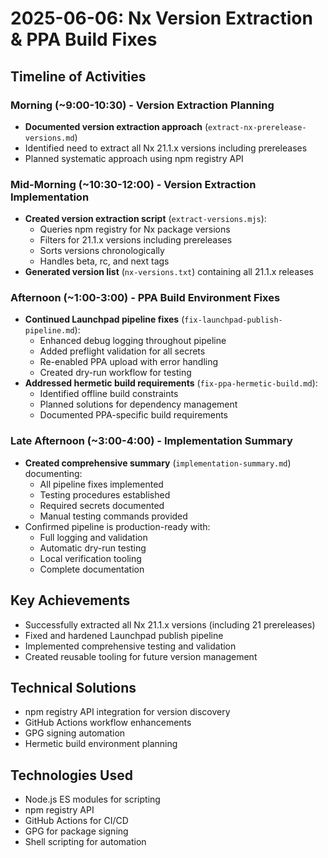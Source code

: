 # 2025-06-06: Nx Version Extraction & PPA Build Fixes

## Timeline of Activities

### Morning (~9:00-10:30) - Version Extraction Planning
- **Documented version extraction approach** (`extract-nx-prerelease-versions.md`)
- Identified need to extract all Nx 21.1.x versions including prereleases
- Planned systematic approach using npm registry API

### Mid-Morning (~10:30-12:00) - Version Extraction Implementation
- **Created version extraction script** (`extract-versions.mjs`):
  - Queries npm registry for Nx package versions
  - Filters for 21.1.x versions including prereleases
  - Sorts versions chronologically
  - Handles beta, rc, and next tags
- **Generated version list** (`nx-versions.txt`) containing all 21.1.x releases

### Afternoon (~1:00-3:00) - PPA Build Environment Fixes
- **Continued Launchpad pipeline fixes** (`fix-launchpad-publish-pipeline.md`):
  - Enhanced debug logging throughout pipeline
  - Added preflight validation for all secrets
  - Re-enabled PPA upload with error handling
  - Created dry-run workflow for testing
- **Addressed hermetic build requirements** (`fix-ppa-hermetic-build.md`):
  - Identified offline build constraints
  - Planned solutions for dependency management
  - Documented PPA-specific build requirements

### Late Afternoon (~3:00-4:00) - Implementation Summary
- **Created comprehensive summary** (`implementation-summary.md`) documenting:
  - All pipeline fixes implemented
  - Testing procedures established
  - Required secrets documented
  - Manual testing commands provided
- Confirmed pipeline is production-ready with:
  - Full logging and validation
  - Automatic dry-run testing
  - Local verification tooling
  - Complete documentation

## Key Achievements
- Successfully extracted all Nx 21.1.x versions (including 21 prereleases)
- Fixed and hardened Launchpad publish pipeline
- Implemented comprehensive testing and validation
- Created reusable tooling for future version management

## Technical Solutions
- npm registry API integration for version discovery
- GitHub Actions workflow enhancements
- GPG signing automation
- Hermetic build environment planning

## Technologies Used
- Node.js ES modules for scripting
- npm registry API
- GitHub Actions for CI/CD
- GPG for package signing
- Shell scripting for automation